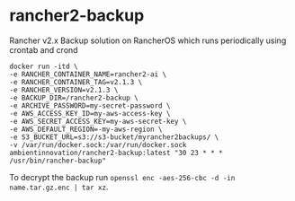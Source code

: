 # rancher2-backup
Rancher v2.x Backup solution on RancherOS which runs periodically using crontab and crond

```
docker run -itd \
-e RANCHER_CONTAINER_NAME=rancher2-ai \
-e RANCHER_CONTAINER_TAG=v2.1.3 \
-e RANCHER_VERSION=v2.1.3 \
-e BACKUP_DIR=/rancher2-backup \
-e ARCHIVE_PASSWORD=my-secret-password \
-e AWS_ACCESS_KEY_ID=my-aws-access-key \
-e AWS_SECRET_ACCESS_KEY=my-aws-secret-key \
-e AWS_DEFAULT_REGION=-my-aws-region \
-e S3_BUCKET_URL=s3://s3-bucket/myrancher2backups/ \
-v /var/run/docker.sock:/var/run/docker.sock ambientinnovation/rancher2-backup:latest "30 23 * * *  /usr/bin/rancher-backup"
```

To decrypt the backup run `openssl enc -aes-256-cbc -d -in name.tar.gz.enc | tar xz`.
